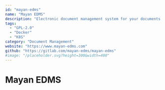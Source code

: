 ```yaml
---
id: "mayan-edms"
name: "Mayan EDMS"
description: "Electronic document management system for your documents with preview generation, OCR, and automatic categorization among other features."
tags:
  - "GPL-2.0"
  - "Docker"
  - "K8S"
category: "Document Management"
website: "https://www.mayan-edms.com"
github: "https://gitlab.com/mayan-edms/mayan-edms"
#image: "/placeholder.svg?height=300&width=400"
---
```


# Mayan EDMS
